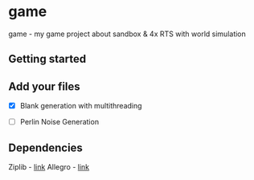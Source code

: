 # game

game - my game project about sandbox & 4x RTS with world simulation

## Getting started



## Add your files

- [X] Blank generation with multithreading

- [ ] Perlin Noise Generation

## Dependencies

Ziplib - [link](https://bitbucket.org/wbenny/ziplib)
Allegro - [link](https://liballeg.org/)
